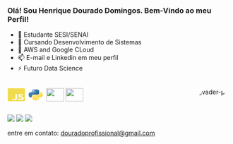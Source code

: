 ### Olá! Sou Henrique Dourado Domingos. Bem-Vindo ao meu Perfil!

- 🔭 Estudante SESI/SENAI 
- 🌱 Cursando Desenvolvimento de Sistemas
- 💬 AWS and Google CLoud
- 📫 E-mail e Linkedin em meu perfil
- ⚡ Futuro Data Science

<div style="display: inline_block"><br>
  <img align="center" alt="Rafa-Js" height="30" width="40" src="https://raw.githubusercontent.com/devicons/devicon/master/icons/javascript/javascript-plain.svg">
  <img align="center" alt="Rafa-Python" height="30" width="40" src="https://raw.githubusercontent.com/devicons/devicon/master/icons/python/python-original.svg">
  <img align="center" height="30" width="40" src="https://cdn.jsdelivr.net/gh/devicons/devicon/icons/nodejs/nodejs-original.svg" />
  <img align="center" height="30" width="40" src="https://cdn.jsdelivr.net/gh/devicons/devicon/icons/php/php-plain.svg" />
               
  <img align="right" alt="vader-pic" height="150" style="border-radius:50px;" src="https://images-wixmp-ed30a86b8c4ca887773594c2.wixmp.com/f/aac39ffc-42e8-49fe-a1a1-9706baf7af0d/ddy0zkr-cbded728-b4a7-4aac-925f-bc45bbe92d59.png?token=eyJ0eXAiOiJKV1QiLCJhbGciOiJIUzI1NiJ9.eyJzdWIiOiJ1cm46YXBwOjdlMGQxODg5ODIyNjQzNzNhNWYwZDQxNWVhMGQyNmUwIiwiaXNzIjoidXJuOmFwcDo3ZTBkMTg4OTgyMjY0MzczYTVmMGQ0MTVlYTBkMjZlMCIsIm9iaiI6W1t7InBhdGgiOiJcL2ZcL2FhYzM5ZmZjLTQyZTgtNDlmZS1hMWExLTk3MDZiYWY3YWYwZFwvZGR5MHprci1jYmRlZDcyOC1iNGE3LTRhYWMtOTI1Zi1iYzQ1YmJlOTJkNTkucG5nIn1dXSwiYXVkIjpbInVybjpzZXJ2aWNlOmZpbGUuZG93bmxvYWQiXX0.YNtiskYXDsWsb5NPTi-7ZEHC9xZSwqMXufQgPG3xiUw"> 
</div>
  
  ##
  
  <div> 

  <a href="https://instagram.com/henrique.domingoss" target="_blank"><img src="https://img.shields.io/badge/-Instagram-%23E4405F?style=for-the-badge&logo=instagram&logoColor=white" target="_blank"></a>
 <a href = "mailto:douradoprofissional@gmail.com"><img src="https://img.shields.io/badge/-Gmail-%23333?style=for-the-badge&logo=gmail&logoColor=white" target="_blank"></a>
  <a href="https://www.linkedin.com/in/henrique-dourado-domingos/" target="_blank"><img src="https://img.shields.io/badge/-LinkedIn-%230077B5?style=for-the-badge&logo=linkedin&logoColor=white" target="_blank"></a> 
  
</div>

entre em contato:
douradoprofissional@gmail.com 



